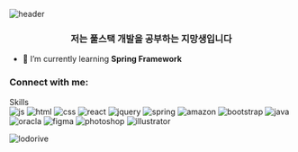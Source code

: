 ![header](https://capsule-render.vercel.app/api?type=cylinder&color=timeGradient&text=Hi%20I'm%20dori%20👋&animation=twinkling&fontSize=35&fontAlignY=40&fontAlign=70&height=150)

<h3 align="center">저는 풀스택 개발을 공부하는 지망생입니다</h3>

- 🌱 I’m currently learning **Spring Framework**

<h3 align="left">Connect with me:</h3>
<p align="left">
</p>



Skills<br>
![js](https://img.shields.io/badge/JavaScript-F7DF1E?style=for-the-badge&logo=JavaScript&logoColor=white)
![html](https://img.shields.io/badge/HTML-239120?style=for-the-badge&logo=html5&logoColor=white)
![css](https://img.shields.io/badge/CSS-239120?&style=for-the-badge&logo=css3&logoColor=white)
![react](https://img.shields.io/badge/React-20232A?style=for-the-badge&logo=react&logoColor=61DAFB)
![jquery](https://img.shields.io/badge/jQuery-0769AD?style=for-the-badge&logo=jquery&logoColor=white)
![spring](https://img.shields.io/badge/Spring-6DB33F?style=for-the-badge&logo=spring&logoColor=white)
![amazon](https://img.shields.io/badge/Amazon_AWS-232F3E?style=for-the-badge&logo=amazon-aws&logoColor=white)
![bootstrap](https://img.shields.io/badge/Bootstrap-563D7C?style=for-the-badge&logo=bootstrap&logoColor=white)
![java](https://img.shields.io/badge/Java-ED8B00?style=for-the-badge&logo=openjdk&logoColor=white)
![oracla](https://img.shields.io/badge/Oracle-F80000?style=for-the-badge&logo=oracle&logoColor=black)
![figma](https://img.shields.io/badge/Figma-F24E1E?style=for-the-badge&logo=figma&logoColor=white)
![photoshop](https://img.shields.io/badge/Adobe%20Photoshop-31A8FF?style=for-the-badge&logo=Adobe%20Photoshop&logoColor=black)
![illustrator](https://img.shields.io/badge/Adobe%20Illustrator-FF9A00?style=for-the-badge&logo=adobe%20illustrator&logoColor=white)

<p><img align="center" src="https://github-readme-stats.vercel.app/api/top-langs?username=lodorive&show_icons=true&locale=en&layout=compact" alt="lodorive" /></p>
